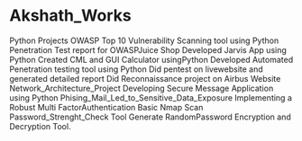 # Akshath_Works
Python Projects 
OWASP Top 10 Vulnerability Scanning tool using Python
Penetration Test report for OWASPJuice Shop 
Developed Jarvis App using Python 
Created CML and GUI Calculator usingPython
Developed Automated Penetration testing tool using Python 
Did pentest on livewebsite and generated detailed report
Did Reconnaissance project on Airbus Website
Network_Architecture_Project 
Developing Secure Message Application using Python
Phising_Mail_Led_to_Sensitive_Data_Exposure 
Implementing a Robust Multi FactorAuthentication
Basic Nmap Scan 
Password_Strenght_Check Tool 
Generate RandomPassword 
Encryption and Decryption Tool.
